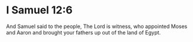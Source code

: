 # I Samuel 12:6

And Samuel said to the people, The Lord is witness, who appointed Moses and Aaron and brought your fathers up out of the land of Egypt.
